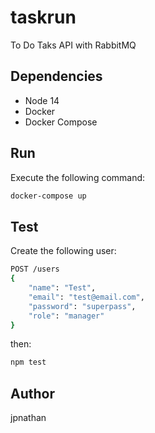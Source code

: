 # taskrun
To Do Taks API with RabbitMQ

## Dependencies

- Node 14
- Docker
- Docker Compose

## Run

Execute the following command:
```bash
docker-compose up
```

## Test

Create the following user:
```bash
POST /users
{
    "name": "Test",
    "email": "test@email.com",
    "password": "superpass",
    "role": "manager"
}
```

then:
```bash
npm test
```

## Author

jpnathan
